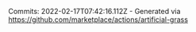 Commits: 2022-02-17T07:42:16.112Z - Generated via https://github.com/marketplace/actions/artificial-grass
<br>
